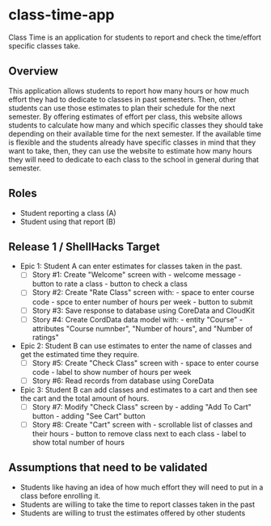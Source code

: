# class-time-app
Class Time is an application for students to report and check the time/effort specific classes take.  

## Overview

This application allows students to report how many hours or how much effort they had to dedicate to classes in past semesters. Then, other students can use those estimates to plan their schedule for the next semester. By offering estimates of effort per class, this website allows students to calculate how many and which specific classes they should take depending on their available time for the next semester. If the available time is flexible and the students already have specific classes in mind that they want to take, then, they can use the website to estimate how many hours they will need to dedicate to each class to the school in general during that semester.

## Roles
- Student reporting a class (A)
- Student using that report (B)

## Release 1 / ShellHacks Target
- Epic 1: Student A can enter estimates for classes taken in the past.
    - [ ] Story #1: Create "Welcome" screen with
            - welcome message
            - button to rate a class
            - button to check a class
    - [ ] Story #2: Create "Rate Class" screen with:
            - space to enter course code
            - spce to enter number of hours per week
            - button to submit
    - [ ] Story #3: Save response to database using CoreData and CloudKit
    - [ ] Story #4: Create CordData data model with:
            - entity "Course"
            - attributes "Course numnber", "Number of hours", and "Number of ratings"
- Epic 2: Student B can use estimates to enter the name of classes and get the estimated time they require.
     - [ ] Story #5: Create "Check Class" screen with
            - space to enter course code
            - label to show number of hours per week
     - [ ] Story #6: Read records from database using CoreData
- Epic 3: Student B can add classes and estimates to a cart and then see the cart and the total amount of hours.
     - [ ] Story #7: Modify "Check Class" screen by
            - adding "Add To Cart" button
            - adding "See Cart" button
     - [ ] Story #8: Create "Cart" screen with
            - scrollable list of classes and their hours
            - button to remove class next to each class
            - label to show total number of hours

## Assumptions that need to be validated
-	Students like having an idea of how much effort they will need to put in a class before enrolling it.
-	Students are willing to take the time to report classes taken in the past
-	Students are willing to trust the estimates offered by other students


